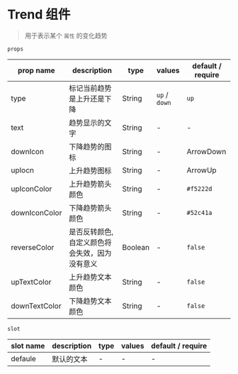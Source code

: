 # Trend 组件

> 用于表示某个 `属性` 的变化趋势

`props`

| prop name     | description                                   | type    | values        | default / require |
| ------------- | --------------------------------------------- | ------- | ------------- | ----------------- |
| type          | 标记当前趋势是上升还是下降                    | String  | `up` / `down` | `up`              |
| text          | 趋势显示的文字                                | String  | -             | -                 |
| downIcon      | 下降趋势的图标                                | String  | -             | ArrowDown         |
| upIocn        | 上升趋势图标                                  | String  | -             | ArrowUp           |
| upIconColor   | 上升趋势箭头颜色                              | String  | -             | `#f5222d`         |
| downIconColor | 下降趋势箭头颜色                              | String  | -             | `#52c41a`         |
| reverseColor  | 是否反转颜色,自定义颜色将会失效，因为没有意义 | Boolean | -             | `false`           |
| upTextColor   | 上升趋势文本颜色                              | String  | -             | `false`           |
| downTextColor | 下降趋势文本颜色                              | String  | -             | `false`           |


`slot`

| slot name | description | type | values | default / require |
| --------- | ----------- | ---- | ------ | ----------------- |
| defaule   | 默认的文本  | -    | -      | -                 |
